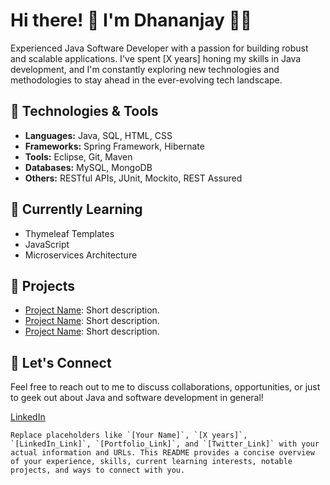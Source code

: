 # Hi there! 👋 I'm Dhananjay 👨‍💻

Experienced Java Software Developer with a passion for building robust and scalable applications. I've spent [X years] honing my skills in Java development, and I'm constantly exploring new technologies and methodologies to stay ahead in the ever-evolving tech landscape.

## 🔧 Technologies & Tools

- **Languages:** Java, SQL, HTML, CSS
- **Frameworks:** Spring Framework, Hibernate
- **Tools:** Eclipse, Git, Maven
- **Databases:** MySQL, MongoDB
- **Others:** RESTful APIs, JUnit, Mockito, REST Assured

## 🌱 Currently Learning

- Thymeleaf Templates
- JavaScript
- Microservices Architecture

## 🚀 Projects

- [Project Name](link): Short description.
- [Project Name](link): Short description.
- [Project Name](link): Short description.

## 💬 Let's Connect

Feel free to reach out to me to discuss collaborations, opportunities, or just to geek out about Java and software development in general!

[LinkedIn]([https://www.linkedin.com/in/dhananjay-tayade-4b297a78/])

```
Replace placeholders like `[Your Name]`, `[X years]`, `[LinkedIn_Link]`, `[Portfolio_Link]`, and `[Twitter_Link]` with your actual information and URLs. This README provides a concise overview of your experience, skills, current learning interests, notable projects, and ways to connect with you.
